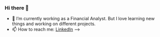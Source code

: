 ### Hi there 👋

- 🔭 I’m currently working as a Financial Analyst. But I love learning new things and working on different projects. 
- 📫 How to reach me: [LinkedIn](https://www.linkedin.com/in/soumyajitmitra77)
-->
